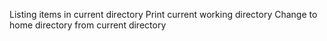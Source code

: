 Listing items in current directory
Print current working directory
Change to home directory from current directory
